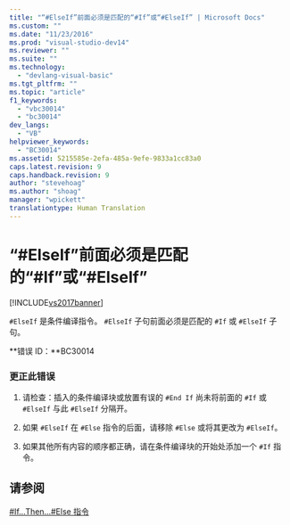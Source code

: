 ```yaml
---
title: "“#ElseIf”前面必须是匹配的“#If”或“#ElseIf” | Microsoft Docs"
ms.custom: ""
ms.date: "11/23/2016"
ms.prod: "visual-studio-dev14"
ms.reviewer: ""
ms.suite: ""
ms.technology: 
  - "devlang-visual-basic"
ms.tgt_pltfrm: ""
ms.topic: "article"
f1_keywords: 
  - "vbc30014"
  - "bc30014"
dev_langs: 
  - "VB"
helpviewer_keywords: 
  - "BC30014"
ms.assetid: 5215585e-2efa-485a-9efe-9833a1cc83a0
caps.latest.revision: 9
caps.handback.revision: 9
author: "stevehoag"
ms.author: "shoag"
manager: "wpickett"
translationtype: Human Translation
---
```

# “#ElseIf”前面必须是匹配的“#If”或“#ElseIf”
[!INCLUDE[vs2017banner](../../../csharp/includes/vs2017banner.md)]

`#ElseIf` 是条件编译指令。  `#ElseIf` 子句前面必须是匹配的 `#If` 或 `#ElseIf` 子句。  
  
 **错误 ID：**BC30014  
  
### 更正此错误  
  
1.  请检查：插入的条件编译块或放置有误的 `#End If` 尚未将前面的 `#If`  或 `#ElseIf` 与此 `#ElseIf` 分隔开。  
  
2.  如果 `#ElseIf` 在 `#Else` 指令的后面，请移除 `#Else` 或将其更改为 `#ElseIf`。  
  
3.  如果其他所有内容的顺序都正确，请在条件编译块的开始处添加一个 `#If` 指令。  
  
## 请参阅  
 [\#If...Then...\#Else 指令](../../../visual-basic/language-reference/directives/if-then-else-directives.md)